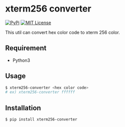 # xterm256 converter

[![PyPi](https://badge.fury.io/py/xterm256-converter.svg)](https://pypi.python.org/pypi/xterm256-converter/)
[![MIT License](http://img.shields.io/badge/license-MIT-blue.svg?style=flat)](LICENSE)

This util can convert hex color code to xterm 256 color.

## Requirement

- Python3

## Usage

```sh
$ xterm256-converter <hex color code>
# ex) xterm256-converter ffffff
```

## Installation

```sh
$ pip install xterm256-converter
```
